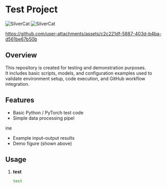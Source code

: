# Test Project


![SilverCat](https://github.com/user-attachments/assets/b620b477-b582-4ca7-97d7-df7cc5068266)
![SilverCat](https://github.com/user-attachments/assets/b620b477-b582-4ca7-97d7-df7cc5068266)



https://github.com/user-attachments/assets/c2c221df-5887-403d-b4ba-d561be67b50b



## Overview
This repository is created for testing and demonstration purposes.  
It includes basic scripts, models, and configuration examples used to validate environment setup, code execution, and GitHub workflow integration.

## Features
- Basic Python / PyTorch test code
- Simple data processing pipel


ine
- Example input–output results
- Demo figure (shown above)

## Usage

1. **test**
   ```bash
   test
